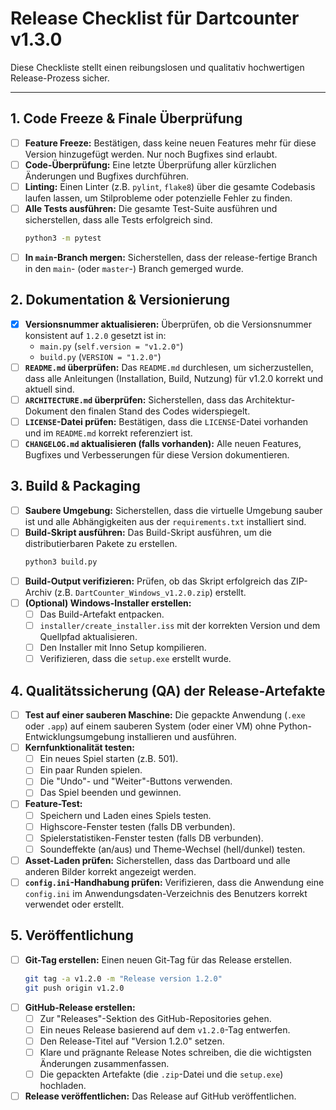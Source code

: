  # Release Checklist für Dartcounter v1.3.0

Diese Checkliste stellt einen reibungslosen und qualitativ hochwertigen Release-Prozess sicher.

---

## 1. Code Freeze & Finale Überprüfung

- [ ] **Feature Freeze:** Bestätigen, dass keine neuen Features mehr für diese Version hinzugefügt werden. Nur noch Bugfixes sind erlaubt.
- [ ] **Code-Überprüfung:** Eine letzte Überprüfung aller kürzlichen Änderungen und Bugfixes durchführen.
- [ ] **Linting:** Einen Linter (z.B. `pylint`, `flake8`) über die gesamte Codebasis laufen lassen, um Stilprobleme oder potenzielle Fehler zu finden.
- [ ] **Alle Tests ausführen:** Die gesamte Test-Suite ausführen und sicherstellen, dass alle Tests erfolgreich sind.
  ```bash
  python3 -m pytest
  ```
- [ ] **In `main`-Branch mergen:** Sicherstellen, dass der release-fertige Branch in den `main`- (oder `master`-) Branch gemerged wurde.

## 2. Dokumentation & Versionierung

- [x] **Versionsnummer aktualisieren:** Überprüfen, ob die Versionsnummer konsistent auf `1.2.0` gesetzt ist in:
    - `main.py` (`self.version = "v1.2.0"`)
    - `build.py` (`VERSION = "1.2.0"`)
- [ ] **`README.md` überprüfen:** Das `README.md` durchlesen, um sicherzustellen, dass alle Anleitungen (Installation, Build, Nutzung) für v1.2.0 korrekt und aktuell sind.
- [ ] **`ARCHITECTURE.md` überprüfen:** Sicherstellen, dass das Architektur-Dokument den finalen Stand des Codes widerspiegelt.
- [ ] **`LICENSE`-Datei prüfen:** Bestätigen, dass die `LICENSE`-Datei vorhanden und im `README.md` korrekt referenziert ist.
- [ ] **`CHANGELOG.md` aktualisieren (falls vorhanden):** Alle neuen Features, Bugfixes und Verbesserungen für diese Version dokumentieren.

## 3. Build & Packaging

- [ ] **Saubere Umgebung:** Sicherstellen, dass die virtuelle Umgebung sauber ist und alle Abhängigkeiten aus der `requirements.txt` installiert sind.
- [ ] **Build-Skript ausführen:** Das Build-Skript ausführen, um die distributierbaren Pakete zu erstellen.
  ```bash
  python3 build.py
  ```
- [ ] **Build-Output verifizieren:** Prüfen, ob das Skript erfolgreich das ZIP-Archiv (z.B. `DartCounter_Windows_v1.2.0.zip`) erstellt.
- [ ] **(Optional) Windows-Installer erstellen:**
    - [ ] Das Build-Artefakt entpacken.
    - [ ] `installer/create_installer.iss` mit der korrekten Version und dem Quellpfad aktualisieren.
    - [ ] Den Installer mit Inno Setup kompilieren.
    - [ ] Verifizieren, dass die `setup.exe` erstellt wurde.

## 4. Qualitätssicherung (QA) der Release-Artefakte

- [ ] **Test auf einer sauberen Maschine:** Die gepackte Anwendung (`.exe` oder `.app`) auf einem sauberen System (oder einer VM) ohne Python-Entwicklungsumgebung installieren und ausführen.
- [ ] **Kernfunktionalität testen:**
    - [ ] Ein neues Spiel starten (z.B. 501).
    - [ ] Ein paar Runden spielen.
    - [ ] Die "Undo"- und "Weiter"-Buttons verwenden.
    - [ ] Das Spiel beenden und gewinnen.
- [ ] **Feature-Test:**
    - [ ] Speichern und Laden eines Spiels testen.
    - [ ] Highscore-Fenster testen (falls DB verbunden).
    - [ ] Spielerstatistiken-Fenster testen (falls DB verbunden).
    - [ ] Soundeffekte (an/aus) und Theme-Wechsel (hell/dunkel) testen.
- [ ] **Asset-Laden prüfen:** Sicherstellen, dass das Dartboard und alle anderen Bilder korrekt angezeigt werden.
- [ ] **`config.ini`-Handhabung prüfen:** Verifizieren, dass die Anwendung eine `config.ini` im Anwendungsdaten-Verzeichnis des Benutzers korrekt verwendet oder erstellt.

## 5. Veröffentlichung

- [ ] **Git-Tag erstellen:** Einen neuen Git-Tag für das Release erstellen.
  ```bash
  git tag -a v1.2.0 -m "Release version 1.2.0"
  git push origin v1.2.0
  ```
- [ ] **GitHub-Release erstellen:**
    - [ ] Zur "Releases"-Sektion des GitHub-Repositories gehen.
    - [ ] Ein neues Release basierend auf dem `v1.2.0`-Tag entwerfen.
    - [ ] Den Release-Titel auf "Version 1.2.0" setzen.
    - [ ] Klare und prägnante Release Notes schreiben, die die wichtigsten Änderungen zusammenfassen.
    - [ ] Die gepackten Artefakte (die `.zip`-Datei und die `setup.exe`) hochladen.
- [ ] **Release veröffentlichen:** Das Release auf GitHub veröffentlichen.